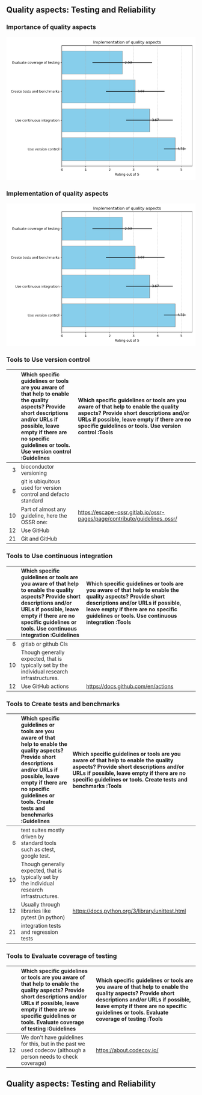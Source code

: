 ## Quality aspects: Testing and Reliability

### Importance of quality aspects

![Importance of quality aspects](figures/plot_multirating_A103.png)
### Implementation of quality aspects

![Implementation of quality aspects](figures/plot_multirating_A103.png)
### Tools to Use version control

|    | Which specific guidelines or tools are you aware of that help to enable the quality aspects? Provide short descriptions and/or URLs if possible, leave empty if there are no specific guidelines or tools. Use version control :Guidelines   | Which specific guidelines or tools are you aware of that help to enable the quality aspects? Provide short descriptions and/or URLs if possible, leave empty if there are no specific guidelines or tools. Use version control :Tools   |
|---:|:---------------------------------------------------------------------------------------------------------------------------------------------------------------------------------------------------------------------------------------------|:----------------------------------------------------------------------------------------------------------------------------------------------------------------------------------------------------------------------------------------|
|  3 | bioconductor versioning                                                                                                                                                                                                                      |                                                                                                                                                                                                                                         |
|  6 | git is ubiquitous used for version control and defacto standard                                                                                                                                                                              |                                                                                                                                                                                                                                         |
| 10 | Part of almost any guideline, here the OSSR one:                                                                                                                                                                                             | https://escape-ossr.gitlab.io/ossr-pages/page/contribute/guidelines_ossr/                                                                                                                                                               |
| 12 | Use GitHub                                                                                                                                                                                                                                   |                                                                                                                                                                                                                                         |
| 21 | Git and GitHub                                                                                                                                                                                                                               |                                                                                                                                                                                                                                         |

### Tools to Use continuous integration

|    | Which specific guidelines or tools are you aware of that help to enable the quality aspects? Provide short descriptions and/or URLs if possible, leave empty if there are no specific guidelines or tools. Use continuous integration :Guidelines   | Which specific guidelines or tools are you aware of that help to enable the quality aspects? Provide short descriptions and/or URLs if possible, leave empty if there are no specific guidelines or tools. Use continuous integration :Tools   |
|---:|:----------------------------------------------------------------------------------------------------------------------------------------------------------------------------------------------------------------------------------------------------|:-----------------------------------------------------------------------------------------------------------------------------------------------------------------------------------------------------------------------------------------------|
|  6 | gitlab or github CIs                                                                                                                                                                                                                                |                                                                                                                                                                                                                                                |
| 10 | Though generally expected, that is typically set by the individual research infrastructures.                                                                                                                                                        |                                                                                                                                                                                                                                                |
| 12 | Use GitHub actions                                                                                                                                                                                                                                  | https://docs.github.com/en/actions                                                                                                                                                                                                             |

### Tools to Create tests and benchmarks

|    | Which specific guidelines or tools are you aware of that help to enable the quality aspects? Provide short descriptions and/or URLs if possible, leave empty if there are no specific guidelines or tools. Create tests and benchmarks :Guidelines   | Which specific guidelines or tools are you aware of that help to enable the quality aspects? Provide short descriptions and/or URLs if possible, leave empty if there are no specific guidelines or tools. Create tests and benchmarks :Tools   |
|---:|:-----------------------------------------------------------------------------------------------------------------------------------------------------------------------------------------------------------------------------------------------------|:------------------------------------------------------------------------------------------------------------------------------------------------------------------------------------------------------------------------------------------------|
|  6 | test suites mostly driven by standard tools such as ctest, google test.                                                                                                                                                                              |                                                                                                                                                                                                                                                 |
| 10 | Though generally expected, that is typically set by the individual research infrastructures.                                                                                                                                                         |                                                                                                                                                                                                                                                 |
| 12 | Usually through libraries like pytest (in python)                                                                                                                                                                                                    | https://docs.python.org/3/library/unittest.html                                                                                                                                                                                                 |
| 21 | integration tests and regression tests                                                                                                                                                                                                               |                                                                                                                                                                                                                                                 |

### Tools to Evaluate coverage of testing

|    | Which specific guidelines or tools are you aware of that help to enable the quality aspects? Provide short descriptions and/or URLs if possible, leave empty if there are no specific guidelines or tools. Evaluate coverage of testing :Guidelines   | Which specific guidelines or tools are you aware of that help to enable the quality aspects? Provide short descriptions and/or URLs if possible, leave empty if there are no specific guidelines or tools. Evaluate coverage of testing :Tools   |
|---:|:------------------------------------------------------------------------------------------------------------------------------------------------------------------------------------------------------------------------------------------------------|:-------------------------------------------------------------------------------------------------------------------------------------------------------------------------------------------------------------------------------------------------|
| 12 | We don't have guidelines for this, but in the past we used codecov (although a person needs to check coverage)                                                                                                                                        | https://about.codecov.io/                                                                                                                                                                                                                        |

## Quality aspects: Testing and Reliability


